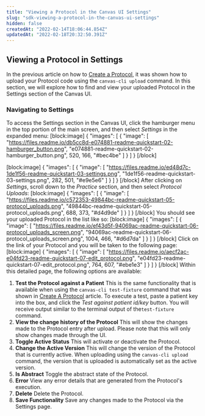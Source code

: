```yaml
---
title: "Viewing a Protocol in the Canvas UI Settings"
slug: "sdk-viewing-a-protocol-in-the-canvas-ui-settings"
hidden: false
createdAt: "2022-02-14T18:06:44.854Z"
updatedAt: "2022-02-18T20:32:50.391Z"
---
```

## Viewing a Protocol in Settings

In the previous article on how to [Create a Protocol](sdk/sdk-quickstart/#creating-a-protocol), it was shown how to upload your Protocol code using the `canvas-cli upload` command. In this section, we will explore how to find and view your uploaded Protocol in the Settings section of the Canvas UI.

### Navigating to Settings

To access the Settings section in the Canvas UI, click the hamburger menu in the top portion of the main screen, and then select _Settings_ in the expanded menu:
[block:image]
{
  "images": [
    {
      "image": [
        "https://files.readme.io/db5cc8d-e074881-readme-quickstart-02-hamburger_button.png",
        "e074881-readme-quickstart-02-hamburger_button.png",
        520,
        166,
        "#bec4be"
      ]
    }
  ]
}
[/block]

[block:image]
{
  "images": [
    {
      "image": [
        "https://files.readme.io/ed48d7c-1de1f56-readme-quickstart-03-settings.png",
        "1de1f56-readme-quickstart-03-settings.png",
        282,
        501,
        "#e9e5e6"
      ]
    }
  ]
}
[/block]
After clicking on _Settings_, scroll down to the _Practice_ section, and then select _Protocol Uploads_: 
[block:image]
{
  "images": [
    {
      "image": [
        "https://files.readme.io/c572353-49844bc-readme-quickstart-05-protocol_uploads.png",
        "49844bc-readme-quickstart-05-protocol_uploads.png",
        688,
        373,
        "#d4d9de"
      ]
    }
  ]
}
[/block]
You should see your uploaded Protocol in the list like so:
[block:image]
{
  "images": [
    {
      "image": [
        "https://files.readme.io/ef43d5f-94069ac-readme-quickstart-06-protocol_uploads_screen.png",
        "94069ac-readme-quickstart-06-protocol_uploads_screen.png",
        1004,
        466,
        "#d6d7da"
      ]
    }
  ]
}
[/block]
Click on the link of your Protocol and you will be taken to the following page:
[block:image]
{
  "images": [
    {
      "image": [
        "https://files.readme.io/aecf2ac-e04fd23-readme-quickstart-07-edit_protocol.png",
        "e04fd23-readme-quickstart-07-edit_protocol.png",
        764,
        607,
        "#ebe1e3"
      ]
    }
  ]
}
[/block]
Within this detailed page, the following options are available:

1. __Test the Protocol against a Patient__ This is the same functionality that is available when using the `canvas-cli test-fixture` command that was shown in [Create A Protocol](https://docs.canvasmedical.com/docs/create-a-protocol-se-81-unpublished#testing-your-protocol-against-patient-data) article. To execute a test, paste a patient key into the box, and click the _Test against patient id/key_ button. You will receive output similar to the terminal output of the`test-fixture` command. 
2. __View the change history of the Protocol__ This will show the changes made to the Protocol entry after upload. Please note that this will only show changes made through the UI.
3. __Toggle Active Status__ This will activate or deactivate the Protocol.
4. __Change the Active Version__ This will change the version of the Protocol that is currently active. When uploading using the `canvas-cli upload` command, the version that is uploaded is automatically set as the active version.
5. __Is Abstract__ Toggle the abstract state of the Protocol.
6. __Error__ View any error details that are generated from the Protocol's execution.
7. __Delete__ Delete the Protocol.
8. __Save Functionality__ Save any changes made to the Protocol via the Settings page.